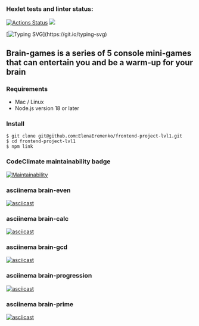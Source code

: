 ### Hexlet tests and linter status:
[![Actions Status](https://github.com/AlexeyBilyk/frontend-project-lvl1/workflows/hexlet-check/badge.svg)](https://github.com/AlexeyBilyk/frontend-project-lvl1/actions)
<a href="https://codeclimate.com/github/AlexeyBilyk/frontend-project-lvl1/maintainability"><img src="https://api.codeclimate.com/v1/badges/bf690bd0254251b90278/maintainability" /></a>

[![Typing SVG](https://readme-typing-svg.herokuapp.com?color=%2336BCF7&lines=Hello+how+are+you+?)](https://git.io/typing-svg)

## Brain-games is a series of 5 console mini-games that can entertain you and be a warm-up for your brain

### Requirements

- Mac / Linux
- Node.js version 18 or later

### Install

```
$ git clone git@github.com:ElenaEremenko/frontend-project-lvl1.git
$ cd frontend-project-lvl1
$ npm link
```

### CodeClimate maintainability badge
[![Maintainability](https://api.codeclimate.com/v1/badges/bf690bd0254251b90278/maintainability)](https://codeclimate.com/github/AlexeyBilyk/frontend-project-lvl1/maintainability)

### asciinema brain-even
[![asciicast](https://asciinema.org/a/bQSfuTD4zN3FWak1Xg3f0XjpK.svg)](https://asciinema.org/a/bQSfuTD4zN3FWak1Xg3f0XjpK)

### asciinema brain-calc
[![asciicast](https://asciinema.org/a/uT22z29sGognSAcO4meVkWdkE.svg)](https://asciinema.org/a/uT22z29sGognSAcO4meVkWdkE)

### asciinema brain-gcd
[![asciicast](https://asciinema.org/a/skWBUev9uq6ppjkrVIsMBN2OK.svg)](https://asciinema.org/a/skWBUev9uq6ppjkrVIsMBN2OK)

### asciinema brain-progression
[![asciicast](https://asciinema.org/a/vS5zDfo6wI4ijS871sDs93Hak.svg)](https://asciinema.org/a/vS5zDfo6wI4ijS871sDs93Hak)

### asciinema brain-prime
[![asciicast](https://asciinema.org/a/syTEhskuM7M2f2NcRMfWvwNpF.svg)](https://asciinema.org/a/syTEhskuM7M2f2NcRMfWvwNpF)